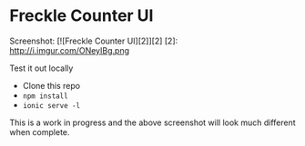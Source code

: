 # Freckle Counter UI

Screenshot:
[![Freckle Counter UI][2]][2]
[2]: http://i.imgur.com/ONeyIBg.png

Test it out locally
- Clone this repo
- `npm install`
- `ionic serve -l`

This is a work in progress and the
above screenshot will look much
different when complete.